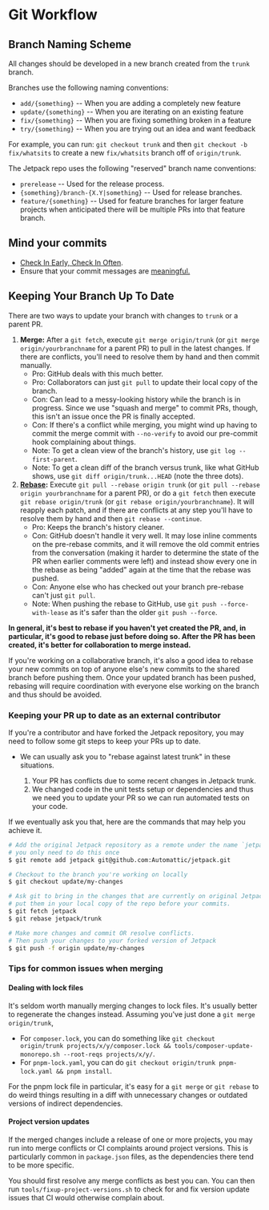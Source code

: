 # Git Workflow

## Branch Naming Scheme

All changes should be developed in a new branch created from the `trunk` branch.

Branches use the following naming conventions:

* `add/{something}` -- When you are adding a completely new feature
* `update/{something}` -- When you are iterating on an existing feature
* `fix/{something}` -- When you are fixing something broken in a feature
* `try/{something}` -- When you are trying out an idea and want feedback

For example, you can run: `git checkout trunk` and then `git checkout -b fix/whatsits` to create a new `fix/whatsits` branch off of `origin/trunk`.

The Jetpack repo uses the following "reserved" branch name conventions:

* `prerelease` -- Used for the release process.
* `{something}/branch-{X.Y|something}` -- Used for release branches.
* `feature/{something}` -- Used for feature branches for larger feature projects when anticipated there will be multiple PRs into that feature branch.

## Mind your commits

* [Check In Early, Check In Often](http://blog.codinghorror.com/check-in-early-check-in-often/).
* Ensure that your commit messages are [meaningful.](http://robots.thoughtbot.com/5-useful-tips-for-a-better-commit-message)

## Keeping Your Branch Up To Date

There are two ways to update your branch with changes to `trunk` or a parent PR.

1. **Merge:** After a `git fetch`, execute `git merge origin/trunk` (or `git merge origin/yourbranchname` for a parent PR) to pull in the latest changes. If there are conflicts, you'll need to resolve them by hand and then commit manually.
   * Pro: GitHub deals with this much better.
   * Pro: Collaborators can just `git pull` to update their local copy of the branch.
   * Con: Can lead to a messy-looking history while the branch is in progress. Since we use "squash and merge" to commit PRs, though, this isn't an issue once the PR is finally accepted.
   * Con: If there's a conflict while merging, you might wind up having to commit the merge commit with `--no-verify` to avoid our pre-commit hook complaining about things.
   * Note: To get a clean view of the branch's history, use `git log --first-parent`.
   * Note: To get a clean diff of the branch versus trunk, like what GitHub shows, use `git diff origin/trunk...HEAD` (note the three dots).
2. **[Rebase](https://github.com/edx/edx-platform/wiki/How-to-Rebase-a-Pull-Request):** Execute `git pull --rebase origin trunk` (or `git pull --rebase origin yourbranchname` for a parent PR), or do a `git fetch` then execute `git rebase origin/trunk` (or `git rebase origin/yourbranchname`). It will reapply each patch, and if there are conflicts at any step you'll have to resolve them by hand and then `git rebase --continue`.
   * Pro: Keeps the branch's history cleaner.
   * Con: GitHub doesn't handle it very well. It may lose inline comments on the pre-rebase commits, and it will remove the old commit entries from the conversation (making it harder to determine the state of the PR when earlier comments were left) and instead show every one in the rebase as being "added" again at the time that the rebase was pushed.
   * Con: Anyone else who has checked out your branch pre-rebase can't just `git pull`.
   * Note: When pushing the rebase to GitHub, use `git push --force-with-lease` as it's safer than the older `git push --force`.

**In general, it's best to rebase if you haven't yet created the PR, and, in particular, it's good to rebase just before doing so. After the PR has been created, it's better for collaboration to merge instead.**

If you're working on a collaborative branch, it's also a good idea to rebase your new commits on top of anyone else's new commits to the shared branch before pushing them. Once your updated branch has been pushed, rebasing will require coordination with everyone else working on the branch and thus should be avoided.

### Keeping your PR up to date as an external contributor

If you're a contributor and have forked the Jetpack repository, you may need to follow some git steps to keep your PRs up to date.

* We can usually ask you to "rebase against latest trunk" in these situations.

  1. Your PR has conflicts due to some recent changes in Jetpack trunk.
  2. We changed code in the unit tests setup or dependencies and thus we need you to update your PR so we can run automated tests on your code.

If we eventually ask you that, here are the commands that may help you achieve it.

```sh
# Add the original Jetpack repository as a remote under the name `jetpack`
# you only need to do this once
$ git remote add jetpack git@github.com:Automattic/jetpack.git

# Checkout to the branch you're working on locally
$ git checkout update/my-changes

# Ask git to bring in the changes that are currently on original Jetpack repo's trunk branch and
# put them in your local copy of the repo before your commits.
$ git fetch jetpack
$ git rebase jetpack/trunk

# Make more changes and commit OR resolve conflicts.
# Then push your changes to your forked version of Jetpack
$ git push -f origin update/my-changes
```

### Tips for common issues when merging

#### Dealing with lock files

It's seldom worth manually merging changes to lock files. It's usually better to regenerate the changes instead. Assuming you've just done a `git merge origin/trunk`,

* For `composer.lock`, you can do something like `git checkout origin/trunk projects/x/y/composer.lock && tools/composer-update-monorepo.sh --root-reqs projects/x/y/`.
* For `pnpm-lock.yaml`, you can do `git checkout origin/trunk pnpm-lock.yaml && pnpm install`.

For the pnpm lock file in particular, it's easy for a `git merge` or `git rebase` to do weird things resulting in a diff with unnecessary changes or outdated versions of indirect dependencies.

#### Project version updates

If the merged changes include a release of one or more projects, you may run into merge conflicts or CI complaints around project versions.
This is particularly common in `package.json` files, as the dependencies there tend to be more specific.

You should first resolve any merge conflicts as best you can. You can then run `tools/fixup-project-versions.sh` to check for and fix version update issues that CI would otherwise complain about.

